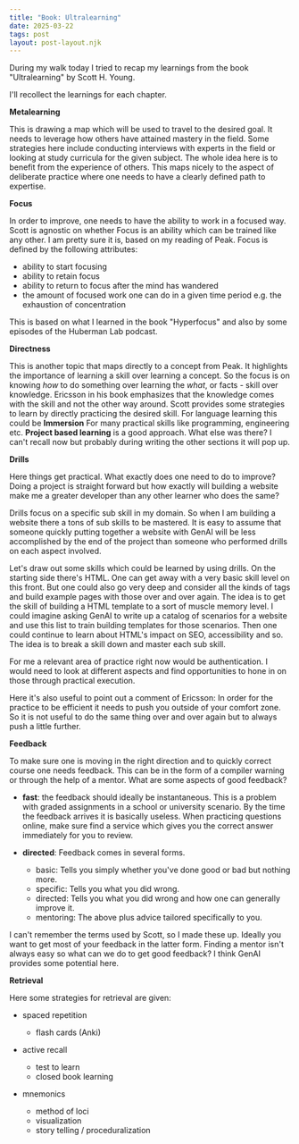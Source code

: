```yaml
---
title: "Book: Ultralearning"
date: 2025-03-22
tags: post
layout: post-layout.njk
---
```

During my walk today I tried to recap my learnings from the book
"Ultralearning" by Scott H. Young.

I'll recollect the learnings for each chapter.

**Metalearning**

This is drawing a map which will be used to travel to the desired goal. It
needs to leverage how others have attained mastery in the field. Some
strategies here include conducting interviews with experts in the field or
looking at study curricula for the given subject. The whole idea here is to
benefit from the experience of others. This maps nicely to the aspect of
deliberate practice where one needs to have a clearly defined path to
expertise.

**Focus**

In order to improve, one needs to have the ability to work in a focused  way.
Scott is agnostic on whether Focus is an ability which can be trained like any
other. I am pretty sure it is, based on my reading of Peak. 
Focus is defined by the following attributes: 

* ability to start focusing
* ability to retain focus
* ability to return to focus after the mind has wandered
* the amount of focused work one can do in a given time period e.g. the
  exhaustion of concentration

This is based on what I learned in the book "Hyperfocus" and also by some 
episodes of the Huberman Lab podcast.

**Directness**

This is another topic that maps directly to a concept from Peak. It highlights
the importance of learning a skill over learning a concept. So the focus is on
knowing *how* to do something over learning the *what*, or facts - skill over
knowledge. Ericsson in his book emphasizes that the knowledge comes with the
skill and not the other way around. Scott provides some strategies to learn by
directly practicing the desired skill. For language learning this could be
**Immersion** For many practical skills like programming, engineering etc.
**Project based learning** is a good approach. What else was there? I can't
recall now but probably during writing the other sections it will pop up.

**Drills**

Here things get practical. What exactly does one need to do to improve?\
Doing a project is straight forward but how exactly will building a website 
make me a greater developer than any other learner who does the same?

Drills focus on a specific sub skill in my domain. So when I am building a
website there a tons of sub skills to be mastered. It is easy to assume that
someone quickly putting together a website with GenAI will be less accomplished
by the end of the project than someone who performed drills on each aspect
involved.

Let's draw out some skills which could be learned by using drills. On the
starting side there's HTML. One can get away with a very basic skill level on
this front. But one could also go very deep and consider all the kinds of tags
and build example pages with those over and over again. The idea is to get the
skill of building a HTML template to a sort of muscle memory level. I could
imagine asking GenAI to write up a catalog of scenarios for a website and use
this list to train building templates for those scenarios. Then one could continue
to learn about HTML's impact on SEO, accessibility and so. The idea is to break 
a skill down and master each sub skill.

For me a relevant area of practice right now would be authentication. I would need 
to look at different aspects and find opportunities to hone in on those through
practical execution.

Here it's also useful to point out a comment of Ericsson: In order for the
practice to be efficient it needs to push you outside of your comfort zone. So
it is not useful to do the same thing over and over again but to always push a
little further.

**Feedback**

To make sure one is moving in the right direction and to quickly correct course
one needs feedback. This can be in the form of a compiler warning or through the help
of a mentor.
What are some aspects of good feedback?

* **fast**: the feedback should ideally be instantaneous. This is a problem with graded assignments in a
  school or university scenario. By the time the feedback arrives it is basically useless. When practicing questions
  online, make sure find a service which gives you the correct answer immediately for you to review.
* **directed**: Feedback comes in several forms. 

  * basic: Tells you simply whether you've done good or bad but nothing more.
  * specific: Tells you what you did wrong.
  * directed: Tells you what you did wrong and how one can generally improve it.
  * mentoring: The above plus advice tailored specifically to you.

I can't remember the terms used by Scott, so I made these up. Ideally you want
to get most of your feedback in the latter form. Finding a mentor isn't always
easy so what can we do to get good feedback? I think GenAI provides some
potential here. 

**Retrieval**

Here some strategies for retrieval are given:

* spaced repetition

  * flash cards (Anki)
* active recall

  * test to learn
  * closed book learning
* mnemonics

  * method of loci
  * visualization
  * story telling / proceduralization
   
